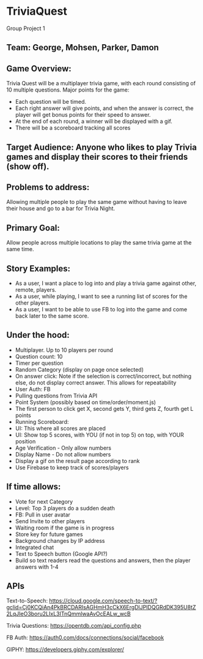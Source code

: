 # TriviaQuest

Group Project 1

## Team: George, Mohsen, Parker, Damon

## Game Overview: 
Trivia Quest will be a multiplayer trivia game, with each round consisting of 10 multiple questions. Major points for the game:
- Each question will be timed.
- Each right answer will give points, and when the answer is correct, the player will get bonus points for their speed to answer.
- At the end of each round, a winner will be displayed with a gif.
- There will be a scoreboard tracking all scores

## Target Audience: Anyone who likes to play Trivia games and display their scores to their friends (show off).

## Problems to address:
Allowing multiple people to play the same game without having to leave their house and go to a bar for Trivia Night. 

## Primary Goal:
Allow people across multiple locations to play the same trivia game at the same time.

## Story Examples: 
- As a user, I want a place to log into and play a trivia game against other, remote, players.
- As a user, while playing, I want to see a running list of scores for the other players.
- As a user, I want to be able to use FB to log into the game and come back later to the same score.

## Under the hood: 
- Multiplayer. Up to 10 players per round
- Question count: 10
- Timer per question
- Random Category (display on page once selected)
- On answer click: Note if the selection is correct/incorrect, but nothing else, do not display correct answer. This allows for repeatability
- User Auth: FB
- Pulling questions from Trivia API
- Point System (possibly based on time/order/moment.js)
- The first person to click get X, second gets Y, third gets Z, fourth get L points
- Running Scoreboard: 
- UI: This where all scores are placed
- UI: Show top 5 scores, with YOU (if not in top 5) on top, with YOUR position
- Age Verification - Only allow numbers
- Display Name - Do not allow numbers
- Display a gif on the result page according to rank
- Use Firebase to keep track of scores/players

## If time allows:
- Vote for next Category
- Level: Top 3 players do a sudden death
- FB: Pull in user avatar
- Send Invite to other players
- Waiting room if the game is in progress
- Store key for future games
- Background changes by IP address
- Integrated chat
- Text to Speech button (Google API?)
- Build so text readers read the questions and answers, then the player answers with 1-4


## APIs
Text-to-Speech: https://cloud.google.com/speech-to-text/?gclid=Cj0KCQiAn4PkBRCDARIsAGHmH3cCkX6ErgDlJPIDQGRdDK395U8tZ2LqJIeO3boru2LIxL3ITnQmmlwaAvOcEALw_wcB

Trivia Questions: https://opentdb.com/api_config.php

FB Auth: https://auth0.com/docs/connections/social/facebook

GIPHY: https://developers.giphy.com/explorer/
